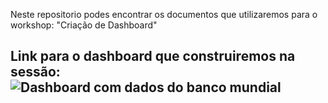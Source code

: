 Neste repositorio podes encontrar os documentos que utilizaremos para o workshop: "Criação de Dashboard"

## Link para o dashboard que construiremos na sessão: ![Dashboard com dados do banco mundial](https://app.powerbi.com/view?r=eyJrIjoiM2E5NjhjMGItNDdkYi00M2RjLWFlOTUtMzc5N2IzMDA0MGU2IiwidCI6ImM0MjkzMWUzLTY3MzMtNDFlNi04ZDQyLWM0OGJhMzM0YmJhNCIsImMiOjh9)